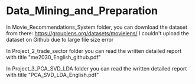 # Data_Mining_and_Preparation
In Movie_Recommendations_System folder, you can download the dataset from there:
https://grouplens.org/datasets/movielens/
I couldn't upload the dataset on Github due to large file size error

In Project_2_trade_sector folder you can read the written detailed report with title "me2030_English_github.pdf"

In Project_3_PCA_SVD_LDA folder you can read the written detailed report with title "PCA_SVD_LDA_English.pdf"
